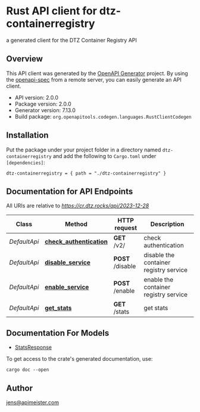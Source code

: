 # Rust API client for dtz-containerregistry

a generated client for the DTZ Container Registry API


## Overview

This API client was generated by the [OpenAPI Generator](https://openapi-generator.tech) project.  By using the [openapi-spec](https://openapis.org) from a remote server, you can easily generate an API client.

- API version: 2.0.0
- Package version: 2.0.0
- Generator version: 7.13.0
- Build package: `org.openapitools.codegen.languages.RustClientCodegen`

## Installation

Put the package under your project folder in a directory named `dtz-containerregistry` and add the following to `Cargo.toml` under `[dependencies]`:

```
dtz-containerregistry = { path = "./dtz-containerregistry" }
```

## Documentation for API Endpoints

All URIs are relative to *https://cr.dtz.rocks/api/2023-12-28*

Class | Method | HTTP request | Description
------------ | ------------- | ------------- | -------------
*DefaultApi* | [**check_authentication**](docs/DefaultApi.md#check_authentication) | **GET** /v2/ | check authentication
*DefaultApi* | [**disable_service**](docs/DefaultApi.md#disable_service) | **POST** /disable | disable the container registry service
*DefaultApi* | [**enable_service**](docs/DefaultApi.md#enable_service) | **POST** /enable | enable the container registry service
*DefaultApi* | [**get_stats**](docs/DefaultApi.md#get_stats) | **GET** /stats | get stats


## Documentation For Models

 - [StatsResponse](docs/StatsResponse.md)


To get access to the crate's generated documentation, use:

```
cargo doc --open
```

## Author

jens@apimeister.com


